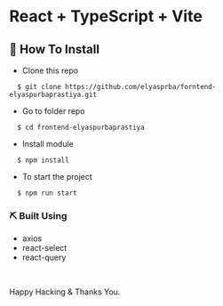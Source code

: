 # React + TypeScript + Vite

## 📌 How To Install

- Clone this repo

```
  $ git clone https://github.com/elyasprba/forntend-elyaspurbaprastiya.git
```

- Go to folder repo

```
  $ cd frontend-elyaspurbaprastiya
```

- Install module

```
  $ npm install
```

- To start the project

```
  $ npm run start
```

### ⛏️ Built Using

- axios
- react-select
- react-query

<br/>

Happy Hacking & Thanks You.
